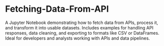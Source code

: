 # Fetching-Data-From-API
A Jupyter Notebook demonstrating how to fetch data from APIs, process it, and transform it into usable datasets. Includes examples for handling API responses, data cleaning, and exporting to formats like CSV or DataFrames. Ideal for developers and analysts working with APIs and data pipelines.
